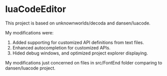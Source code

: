 # luaCodeEditor
This project is based on unknownworlds/decoda and dansen/luacode.

My modifications were:

1. Added supporting for customized API definitions from text files.
2. Enhanced autocompletion for customized APIs.
3. Hided debug windows, and optimized project explorer displaying.

My modifications just concerned on files in src/FontEnd folder comparing to dansen/luacode project.
